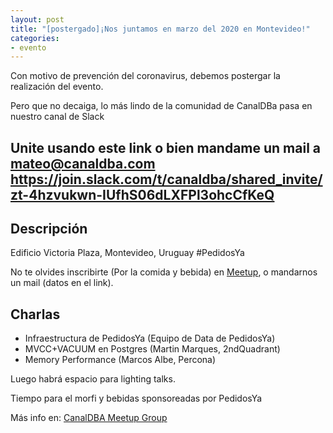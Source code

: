 ```yaml
---
layout: post
title: "[postergado]¡Nos juntamos en marzo del 2020 en Montevideo!" 
categories:
- evento
---
```

Con motivo de prevención del coronavirus, debemos postergar la realización del evento.

Pero que no decaiga, lo más lindo de la comunidad de CanalDBa pasa en nuestro canal de Slack

Unite usando este link o bien mandame un mail a mateo@canaldba.com
https://join.slack.com/t/canaldba/shared_invite/zt-4hzvukwn-IUfhS06dLXFPl3ohcCfKeQ
---

## Descripción


Edificio Victoria Plaza, Montevideo, Uruguay #PedidosYa

No te olvides inscribirte (Por la comida y bebida) en [Meetup](https://www.meetup.com/CanalDBA-Meetup-Group/), o mandarnos un mail (datos en el link).


## Charlas

* Infraestructura de PedidosYa (Equipo de Data de PedidosYa)
* MVCC+VACUUM en Postgres (Martin Marques, 2ndQuadrant)
* Memory Performance (Marcos Albe, Percona)

Luego habrá espacio para lighting talks.

Tiempo para el morfi y bebidas sponsoreadas por PedidosYa


Más info en: <a href="https://www.meetup.com/CanalDBA-Meetup-Group/">CanalDBA Meetup Group</a>
